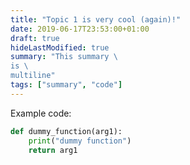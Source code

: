 ```yaml
---
title: "Topic 1 is very cool (again)!"
date: 2019-06-17T23:53:00+01:00
draft: true
hideLastModified: true
summary: "This summary \
is \
multiline"
tags: ["summary", "code"]
---
```


Example code:

```python
def dummy_function(arg1):
    print("dummy function")
    return arg1 
```
